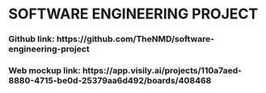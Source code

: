 # SOFTWARE ENGINEERING PROJECT
<h3>Github link: https://github.com/TheNMD/software-engineering-project</h3>

<h3>Web mockup link: https://app.visily.ai/projects/110a7aed-8880-4715-be0d-25379aa6d492/boards/408468</h3>
